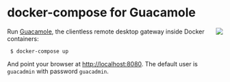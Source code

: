 # docker-compose for Guacamole

<img src="https://raw.githubusercontent.com/mattgruter/dockerfile-guacamole/master/logo.png" align="right">

Run [Guacamole](http://guac-dev.org/), the clientless remote desktop gateway inside Docker containers:
```
 $ docker-compose up
```
And point your browser at [http://localhost:8080](http://localhost:8080).
The default user is `guacadmin` with password `guacadmin`.
